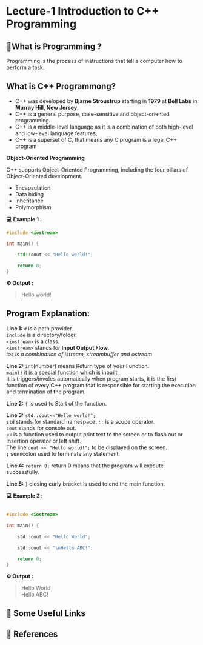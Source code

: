 
# Lecture-1 Introduction to C++ Programming

## 🤔What is Programming ?

Programming is the process of instructions that tell a computer how to perform a task.

## What is C++ Programmong?
* C++ was developed by **Bjarne Stroustrup** starting in **1979** at **Bell Labs** in **Murray Hill, New Jersey**.
* C++ is a general purpose, case-sensitive and object-oriented programming.
* C++ is a middle-level language as it is a combination of both high-level and low-level language features,
* C++ is a superset of C, that means any C program is a legal C++ program

**Object-Oriented Programming**

C++ supports Object-Oriented Programming, including the four pillars of Object-Oriented development.
* Encapsulation
* Data hiding
* Inheritance
* Polymorphism

**💻 Example 1 :**
```cpp
#include <iostream>

int main() {
  
    std::cout << "Hello world!";

    return 0;
}
```
**⚙️ Output :**
>Hello world!

## Program Explanation:

**Line 1:** `#` is a path provider.<br> `include` is a directory/folder.<br> `<iostream>` is a class. <br>`<iostream>` stands for **Input Output Flow**.<br>
*ios is a combination of istream, streambuffer and ostream*

**Line 2:** `int`(number) means Return type of your Function. <br>`main()` it is a special function which is inbuilt.<br> It is triggers/involes automatically when program starts, it is the first function of every C++ program that is responsible for starting the execution and termination of the program.

**Line 2:** `{` is used to Start of the function.

**Line 3:** `std::cout<<"Hello world!";`<br> `std` stands for standard namespace. `::` is a scope operator.<br> `cout` stands for console out.<br> `<<` is a function used to output print text to the screen or to flash out or Insertion operator or left shift.<br> The line `cout << "Hello world!";` to be displayed on the screen.<br>**`;`** semicolon used to terminate any statement.

**Line 4:** `return 0;` return 0 means that the program will execute successfully.

**Line 5:** `}` closing curly bracket is used to end the main function.

**💻 Example 2 :**
```c

#include <iostream>

int main() {
    
    std::cout << "Hello World";
    
    std::cout << "\nHello ABC!";

    return 0;
}
```
**⚙️ Output :**
>Hello World<br>
Hello ABC!


## 🔗 Some Useful Links

## 📖 References
